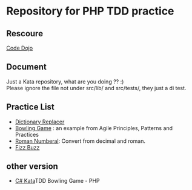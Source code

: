 # Repository for PHP TDD practice

## Rescoure
[Code Dojo](http://codingdojo.org/kata/)

## Document
Just a Kata repository, what are you doing ?? :)  
Please ignore the file not under src/lib/ and src/tests/, they just a di test.

## Practice List
 * [Dictionary Replacer](http://codingdojo.org/kata/DictionaryReplacer/) 
 * [Bowling Game](http://codingdojo.org/kata/Bowling/) : an example from Agile Principles, Patterns and Practices 
 * [Roman Numberal](http://codingdojo.org/kata/RomanNumerals/): Convert from decimal and roman.
 * [Fizz Buzz](http://codingdojo.org/kata/FizzBuzz/)

## other version
 * [C# Kata](https://github.com/Hendryboyz/CSharpKata)TDD Bowling Game - PHP

